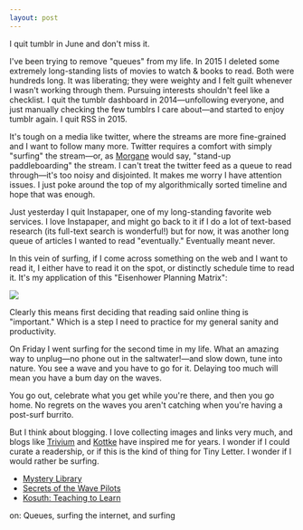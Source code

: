 ```yaml
---
layout: post
---
```


I quit tumblr in June and don't miss it. 

I've been trying to remove "queues" from my life. In 2015 I deleted some extremely long-standing lists of movies to watch & books to read. Both were hundreds long. It was liberating; they were weighty and I felt guilt whenever I wasn't working through them. Pursuing interests shouldn't feel like a checklist. I quit the tumblr dashboard in 2014—unfollowing everyone, and just manually checking the few tumblrs I care about—and started to enjoy tumblr again. I quit RSS in 2015. 

It's tough on a media like twitter, where the streams are more fine-grained and I want to follow many more. Twitter requires a comfort with simply "surfing" the stream—or, as [Morgane](http://morgane.com/) would say, "stand-up paddleboarding" the stream. I can't treat the twitter feed as a queue to read through—it's too noisy and disjointed. It makes me worry I have attention issues. I just poke around the top of my algorithmically sorted timeline and hope that was enough. 

Just yesterday I quit Instapaper, one of my long-standing favorite web services. I love Instapaper, and might go back to it if I do a lot of text-based research (its full-text search is wonderful!) but for now, it was another long queue of articles I wanted to read "eventually." Eventually meant never. 

In this vein of surfing, if I come across something on the web and I want to read it, I either have to read it on the spot, or distinctly schedule time to read it. It's my application of this "Eisenhower Planning Matrix":

![](https://d2w9rnfcy7mm78.cloudfront.net/660895/large_db94888af2365abbe2234d62c339e6f2.jpg)

Clearly this means first deciding that reading said online thing is "important." Which is a step I need to practice for my general sanity and productivity.

On Friday I went surfing for the second time in my life. What an amazing way to unplug—no phone out in the saltwater!—and slow down, tune into nature. You see a wave and you have to go for it. Delaying too much will mean you have a bum day on the waves. 

You go out, celebrate what you get while you're there, and then you go home. No regrets on the waves you aren't catching when you're having a post-surf burrito. 

But I think about blogging. I love collecting images and links very much, and blogs like [Trivium](http://chneukirchen.org/trivium/) and [Kottke](http://kottke.org) have inspired me for years. I wonder if I could curate a readership, or if this is the kind of thing for Tiny Letter. I wonder if I would rather be surfing. 

* [Mystery Library](http://mysterylibrary.org/)
* [Secrets of the Wave Pilots](http://www.nytimes.com/2016/03/20/magazine/the-secrets-of-the-wave-pilots.html)
* [Kosuth: Teaching to Learn](http://www1.udel.edu/art/rmarquez/678/kosuth_teachingtolearn.pdf)

on: Queues, surfing the internet, and surfing
